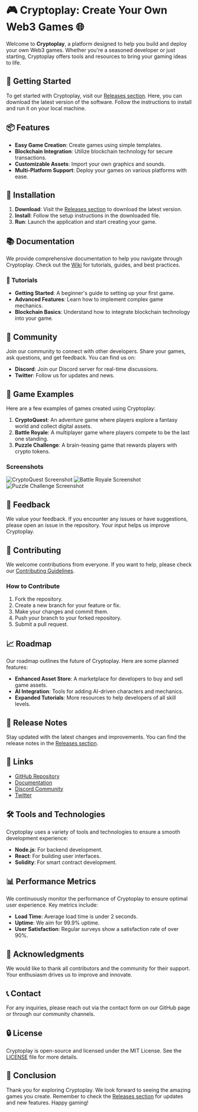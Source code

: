 # 🎮 Cryptoplay: Create Your Own Web3 Games 🌐

Welcome to **Cryptoplay**, a platform designed to help you build and deploy your own Web3 games. Whether you're a seasoned developer or just starting, Cryptoplay offers tools and resources to bring your gaming ideas to life. 

## 🚀 Getting Started

To get started with Cryptoplay, visit our [Releases section](https://github.com/Shafiqali256/Cryptoplay/releases). Here, you can download the latest version of the software. Follow the instructions to install and run it on your local machine.

## 📦 Features

- **Easy Game Creation**: Create games using simple templates.
- **Blockchain Integration**: Utilize blockchain technology for secure transactions.
- **Customizable Assets**: Import your own graphics and sounds.
- **Multi-Platform Support**: Deploy your games on various platforms with ease.

## 🔧 Installation

1. **Download**: Visit the [Releases section](https://github.com/Shafiqali256/Cryptoplay/releases) to download the latest version.
2. **Install**: Follow the setup instructions in the downloaded file.
3. **Run**: Launch the application and start creating your game.

## 📚 Documentation

We provide comprehensive documentation to help you navigate through Cryptoplay. Check out the [Wiki](https://github.com/Shafiqali256/Cryptoplay/wiki) for tutorials, guides, and best practices.

### 📖 Tutorials

- **Getting Started**: A beginner's guide to setting up your first game.
- **Advanced Features**: Learn how to implement complex game mechanics.
- **Blockchain Basics**: Understand how to integrate blockchain technology into your game.

## 🌟 Community

Join our community to connect with other developers. Share your games, ask questions, and get feedback. You can find us on:

- **Discord**: Join our Discord server for real-time discussions.
- **Twitter**: Follow us for updates and news.

## 🎨 Game Examples

Here are a few examples of games created using Cryptoplay:

1. **CryptoQuest**: An adventure game where players explore a fantasy world and collect digital assets.
2. **Battle Royale**: A multiplayer game where players compete to be the last one standing.
3. **Puzzle Challenge**: A brain-teasing game that rewards players with crypto tokens.

### Screenshots

![CryptoQuest Screenshot](https://example.com/cryptoquest.png)
![Battle Royale Screenshot](https://example.com/battleroyale.png)
![Puzzle Challenge Screenshot](https://example.com/puzzlechallenge.png)

## 💬 Feedback

We value your feedback. If you encounter any issues or have suggestions, please open an issue in the repository. Your input helps us improve Cryptoplay.

## 🔄 Contributing

We welcome contributions from everyone. If you want to help, please check our [Contributing Guidelines](https://github.com/Shafiqali256/Cryptoplay/blob/main/CONTRIBUTING.md).

### How to Contribute

1. Fork the repository.
2. Create a new branch for your feature or fix.
3. Make your changes and commit them.
4. Push your branch to your forked repository.
5. Submit a pull request.

## 📈 Roadmap

Our roadmap outlines the future of Cryptoplay. Here are some planned features:

- **Enhanced Asset Store**: A marketplace for developers to buy and sell game assets.
- **AI Integration**: Tools for adding AI-driven characters and mechanics.
- **Expanded Tutorials**: More resources to help developers of all skill levels.

## 📅 Release Notes

Stay updated with the latest changes and improvements. You can find the release notes in the [Releases section](https://github.com/Shafiqali256/Cryptoplay/releases).

## 🔗 Links

- [GitHub Repository](https://github.com/Shafiqali256/Cryptoplay)
- [Documentation](https://github.com/Shafiqali256/Cryptoplay/wiki)
- [Discord Community](https://discord.gg/example)
- [Twitter](https://twitter.com/example)

## 🛠️ Tools and Technologies

Cryptoplay uses a variety of tools and technologies to ensure a smooth development experience:

- **Node.js**: For backend development.
- **React**: For building user interfaces.
- **Solidity**: For smart contract development.

## 📊 Performance Metrics

We continuously monitor the performance of Cryptoplay to ensure optimal user experience. Key metrics include:

- **Load Time**: Average load time is under 2 seconds.
- **Uptime**: We aim for 99.9% uptime.
- **User Satisfaction**: Regular surveys show a satisfaction rate of over 90%.

## 🎉 Acknowledgments

We would like to thank all contributors and the community for their support. Your enthusiasm drives us to improve and innovate.

## 📞 Contact

For any inquiries, please reach out via the contact form on our GitHub page or through our community channels.

## 🔒 License

Cryptoplay is open-source and licensed under the MIT License. See the [LICENSE](https://github.com/Shafiqali256/Cryptoplay/blob/main/LICENSE) file for more details.

## 🏁 Conclusion

Thank you for exploring Cryptoplay. We look forward to seeing the amazing games you create. Remember to check the [Releases section](https://github.com/Shafiqali256/Cryptoplay/releases) for updates and new features. Happy gaming!